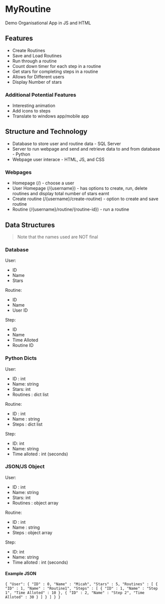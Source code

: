 # MyRoutine
Demo Organisational App in JS and HTML

## Features
- Create Routines
- Save and Load Routines
- Run through a routine
- Count down timer for each step in a routine
- Get stars for completing steps in a routine
- Allows for Different users
- Display Number of stars

### Additional Potential Features
- Interesting animation
- Add icons to steps
- Translate to windows app/mobile app

## Structure and Technology
- Database to store user and routine data - SQL Server
- Server to run webpage and send and retrieve data to and from database - Python
- Webpage user interace - HTML, JS, and CSS

### Webpages
- Homepage (/) - choose a user
- User Homepage (/{username}) - has options to create, run, delete routines and display total number of stars earnt
- Create routine (/{username}/create-routine) - option to create and save routine
- Routine (/{username}/routine/{routine-id}) - run a routine

## Data Structures
>Note that the names used are NOT final
### Database
User:
- ID
- Name
- Stars

Routine:
- ID
- Name
- User ID

Step:
- ID
- Name
- Time Alloted
- Routine ID

### Python Dicts
User:
- ID : int
- Name: string
- Stars: int
- Routines : dict list

Routine:
- ID : int
- Name : string
- Steps : dict list

Step:
- ID: int
- Name: string
- Time alloted : int (seconds)

### JSON/JS Object
User:
- ID : int
- Name: string
- Stars: int
- Routines : object array

Routine:
- ID : int
- Name : string
- Steps : object array

Step:
- ID: int
- Name: string
- Time alloted : int (seconds)

#### Example JSON
`{
    "User": {
        "ID" : 0,
        "Name" : "Micah",
        "Stars" : 5,
        "Routines" : [
            {
                "ID" : 1,
                "Name" : "Routine1",
                "Steps" : [
                    {
                        "ID" : 1,
                        "Name" : "Step 1",
                        "Time Alloted" : 10
                    },
                    {
                        "ID" : 2,
                        "Name" : "Step 2",
                        "Time Alloted" : 30
                    }
                ]
            }
        ]
    }
}`

  
